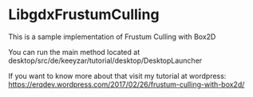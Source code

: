 # LibgdxFrustumCulling
This is a sample implementation of Frustum Culling with Box2D

You can run the main method located at desktop/src/de/keeyzar/tutorial/desktop/DesktopLauncher

If you want to know more about that visit my tutorial at wordpress: https://erqdev.wordpress.com/2017/02/26/frustum-culling-with-box2d/
